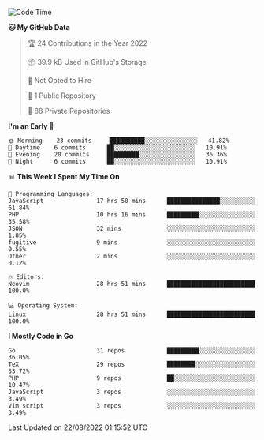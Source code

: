 
<!--START_SECTION:waka-->
![Code Time](http://img.shields.io/badge/Code%20Time-2%2C429%20hrs%2042%20mins-blue)

**🐱 My GitHub Data** 

> 🏆 24 Contributions in the Year 2022
 > 
> 📦 39.9 kB Used in GitHub's Storage 
 > 
> 🚫 Not Opted to Hire
 > 
> 📜 1 Public Repository 
 > 
> 🔑 88 Private Repositories  
 > 
**I'm an Early 🐤** 

```text
🌞 Morning    23 commits     ██████████░░░░░░░░░░░░░░░   41.82% 
🌆 Daytime    6 commits      ██░░░░░░░░░░░░░░░░░░░░░░░   10.91% 
🌃 Evening    20 commits     █████████░░░░░░░░░░░░░░░░   36.36% 
🌙 Night      6 commits      ██░░░░░░░░░░░░░░░░░░░░░░░   10.91%

```


📊 **This Week I Spent My Time On** 

```text
💬 Programming Languages: 
JavaScript               17 hrs 50 mins      ███████████████░░░░░░░░░░   61.84% 
PHP                      10 hrs 16 mins      █████████░░░░░░░░░░░░░░░░   35.58% 
JSON                     32 mins             ░░░░░░░░░░░░░░░░░░░░░░░░░   1.85% 
fugitive                 9 mins              ░░░░░░░░░░░░░░░░░░░░░░░░░   0.55% 
Other                    2 mins              ░░░░░░░░░░░░░░░░░░░░░░░░░   0.12%

🔥 Editors: 
Neovim                   28 hrs 51 mins      █████████████████████████   100.0%

💻 Operating System: 
Linux                    28 hrs 51 mins      █████████████████████████   100.0%

```

**I Mostly Code in Go** 

```text
Go                       31 repos            █████████░░░░░░░░░░░░░░░░   36.05% 
TeX                      29 repos            ████████░░░░░░░░░░░░░░░░░   33.72% 
PHP                      9 repos             ██░░░░░░░░░░░░░░░░░░░░░░░   10.47% 
JavaScript               3 repos             ░░░░░░░░░░░░░░░░░░░░░░░░░   3.49% 
Vim script               3 repos             ░░░░░░░░░░░░░░░░░░░░░░░░░   3.49%

```



 Last Updated on 22/08/2022 01:15:52 UTC
<!--END_SECTION:waka-->
